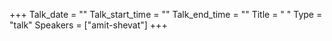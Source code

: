+++
Talk_date = ""
Talk_start_time = ""
Talk_end_time = ""
Title = " "
Type = "talk"
Speakers = ["amit-shevat"]
+++